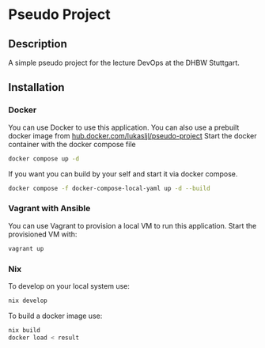 # Pseudo Project

## Description
A simple pseudo project for the lecture DevOps at the DHBW Stuttgart.

## Installation
### Docker
You can use Docker to use this application.
You can also use a prebuilt docker image from [hub.docker.com/lukasljl/pseudo-project](https://hub.docker.com/r/lukasljl/pseudo-project)
Start the docker container with the docker compose file
```bash
docker compose up -d
```

If you want you can build by your self and start it via docker compose. 
```bash
docker compose -f docker-compose-local-yaml up -d --build
```

### Vagrant with Ansible
You can use Vagrant to provision a local VM to run this application.
Start the provisioned VM with:
```bash
vagrant up
```

### Nix
To develop on your local system use:
```bash
nix develop
```

To build a docker image use:
```bash
nix build
docker load < result  
```